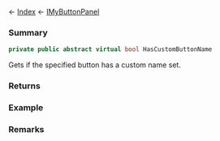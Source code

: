 ← [Index](Api-Index) ← [IMyButtonPanel](SpaceEngineers.Game.ModAPI.Ingame.IMyButtonPanel)

### Summary

```csharp
private public abstract virtual bool HasCustomButtonName
```

Gets if the specified button has a custom name set.

### Returns



### Example

### Remarks

